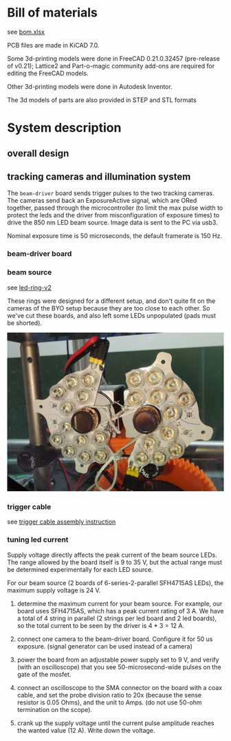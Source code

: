 # Bill of materials

see [bom.xlsx](./bom.xlsx)

PCB files are made in KiCAD 7.0.

Some 3d-printing models were done in FreeCAD 0.21.0.32457 (pre-release of v0.21); Lattice2 and Part-o-magic community add-ons are required for editing the FreeCAD models. 

Other 3d-printing models were done in Autodesk Inventor.

The 3d models of parts are also provided in STEP and STL formats

# System description

## overall design

## tracking cameras and illumination system

The `beam-driver` board sends trigger pulses to the two tracking cameras. The cameras send back an ExposureActive signal, which are ORed together, passed through the microcontroller (to limit the max pulse width to protect the leds and the driver from misconfiguration of exposure times) to drive the 850 nm LED beam source. Image data is sent to the PC via usb3.

Nominal exposure time is 50 microseconds, the default framerate is 150 Hz.

### beam-driver board

### beam source

see [led-ring-v2](../led-ring-v2/readme.md)

These rings were designed for a different setup, and don't quite fit on the cameras of the BYO setup because they are too close to each other. So we've cut these boards, and also left some LEDs unpopulated (pads must be shorted).

![cut beam source on byo system](byo-tracking-cameras-beam-source-cut.jpg)

### trigger cable

see [trigger cable assembly instruction](../trigger-cable/trigger-cable.md)

### tuning led current

Supply voltage directly affects the peak current of the beam source LEDs. The range allowed by the board itself is 9 to 35 V, but the actual range must be determined experimentally for each LED source. 

For our beam source (2 boards of 6-series-2-parallel SFH4715AS LEDs), the maximum supply voltage is 24 V.

1) determine the maximum current for your beam source. For example, our board uses SFH4715AS, which has a peak current rating of 3 A. We have a total of 4 string in parallel (2 strings per led board and 2 led boards), so the total current to be seen by the driver is 4 * 3 = 12 A.

2) connect one camera to the beam-driver board. Configure it for 50 us exposure. (signal generator can be used instead of a camera)

3) power the board from an adjustable power supply set to 9 V, and verify (with an oscilloscope) that you see 50-microsecond-wide pulses on the gate of the mosfet.

4) connect an oscilloscope to the SMA connector on the board with a coax cable, and set the probe division ratio to 20x (because the sense resistor is 0.05 Ohms), and the unit to Amps. (do not use 50-ohm termination on the scope).

5) crank up the supply voltage until the current pulse amplitude reaches the wanted value (12 A). Write down the voltage.
